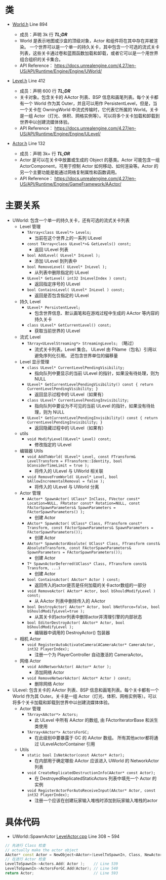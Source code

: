 # 类
- [World.h](../UnrealEngine/Engine/Source/Runtime/Engine/Classes/Engine/World.h) Line 894
  - 成员：声明 3k 行 ***TL;DR***
  - World 是表示地图或沙盒的顶级对象，Actor 和组件将在其中存在并被渲染。
    一个世界可以是一个单一的持久关卡，其中包含一个可选的流式关卡列表，这些关卡通过卷和蓝图函数加载和卸载，或者它可以是一个用世界组合组织的关卡集合。
  - API Reference： https://docs.unrealengine.com/4.27/en-US/API/Runtime/Engine/Engine/UWorld/

- [Level.h](../UnrealEngine/Engine/Source/Runtime/Engine/Classes/Engine/Level.h) Line 412
  - 成员：声明 600 行 ***TL;DR***
  - 关卡对象。包含关卡的 AActor 列表、BSP 信息和画笔列表。每个关卡都有一个 World 作为其 Outer，并且可以用作 PersistentLevel，但是，当一个关卡在 OwningWorld 中流式传输时，它代表它所属的 World。关卡是一组 Actor（灯光、体积、网格实例等）。可以将多个关卡加载和卸载到世界中以创建流媒体体验。
  - API Reference： https://docs.unrealengine.com/4.27/en-US/API/Runtime/Engine/Engine/ULevel/


- [Actor.h](../UnrealEngine/Engine/Source/Runtime/Engine/Classes/GameFramework/Actor.h) Line 132
  - 成员：声明 3k+ 行 ***TL;DR***
  - Actor 是可以在关卡中放置或生成的 Object 的基类。Actor 可能包含一组 ActorComponent，可用于控制 Actor 如何移动、如何渲染等。Actor 的另一个主要功能是能通过网络复制属性和函数调用。
  - API Reference： https://docs.unrealengine.com/4.27/en-US/API/Runtime/Engine/GameFramework/AActor/


# 主要关系
- UWorld: 包含一个单一的持久关卡，还有可选的流式关卡列表
  <!-- ULevel -->
  - Level 管理
    - `TArray<class ULevel*> Levels;`
      - 当前在这个世界上的一系列 ULevel
    - `const TArray<class ULevel*>& GetLevels() const;`
      - 返回 ULevel 列表
    - `bool AddLevel( ULevel* InLevel );`
      - 添加 ULevel 到列表中
    - `bool RemoveLevel( ULevel* InLevel );`
      - 从列表中删除指定的 ULevel
    - `ULevel* GetLevel( int32 InLevelIndex ) const;`
      - 返回指定序号的 ULevel
  	- `bool ContainsLevel( ULevel* InLevel ) const;`
      - 返回是否包含指定的 ULevel
  - 持久 Level
    - `ULevel* PersistentLevel;`
      - 包含世界信息、默认画笔和在游戏过程中生成的 AActor 等内容的持久关卡
    - `class ULevel* GetCurrentLevel() const;`
      - 获取当前世界的 ULevel
  - 流式 Level
    - `TArray<ULevelStreaming*> StreamingLevels;` （略过）
      - 流式关卡列表。Level 集合。 ULevel 由 FName（包名）引用以避免序列化引用。 还包含世界单位的偏移量
  - Level 显示管理
    - `class ULevel* CurrentLevelPendingVisibility;`
      - 指向队列中要显示的当前 ULevel 的指针，如果没有待处理，则为 NULL
    - `ULevel* GetCurrentLevelPendingVisibility() const { return CurrentLevelPendingVisibility; }`
      - 返回显示过程中的 ULevel（如果有）
  	- `class ULevel* CurrentLevelPendingInvisibility;`
      - 指向队列中要设为不可见的当前 ULevel 的指针，如果没有待处理，则为 NULL
  	- `ULevel* GetCurrentLevelPendingInvisibility() const { return CurrentLevelPendingInvisibility; }`
      - 返回隐藏过程中的 ULevel（如果有）	
  - utils
    - `void ModifyLevel(ULevel* Level) const;`
      - 修改指定的 ULevel
  - 编辑器 Utils
    - `void AddToWorld( ULevel* Level, const FTransform& LevelTransform = FTransform::Identity, bool bConsiderTimeLimit = true );`
      - 将传入的 ULevel 与 UWorld 相关联
    - `void RemoveFromWorld( ULevel* Level, bool bAllowIncrementalRemoval = false );`
      - 将传入的 ULevel 与 UWorld 分离
  <!-- AActor -->
  - Actor 管理
    - `AActor* SpawnActor( UClass* InClass, FVector const* Location=NULL, FRotator const* Rotation=NULL, const FActorSpawnParameters& SpawnParameters = FActorSpawnParameters() );`
      - 创建 Actor
    - `AActor* SpawnActor( UClass* Class, FTransform const* Transform, const FActorSpawnParameters& SpawnParameters = FActorSpawnParameters());`
      - 创建 Actor
    - `AActor* SpawnActorAbsolute( UClass* Class, FTransform const& AbsoluteTransform, const FActorSpawnParameters& SpawnParameters = FActorSpawnParameters());`
      - 创建 Actor
    - `T* SpawnActorDeferred(UClass* Class, FTransform const& Transform, ...)`
      - 创建 Actor
    - `bool ContainsActor( AActor* Actor ) const;`
      - 返回传入的actor是否是任何加载的关卡actor数组的一部分
    - `void RemoveActor( AActor* Actor, bool bShouldModifyLevel ) const;`
      - 从 AActor 列表中删除传入的 AActor 
    - `bool DestroyActor( AActor* Actor, bool bNetForce=false, bool bShouldModifyLevel=true );`
      - 从其关卡的actor列表中删除actor并清理引擎的内部状态
    - `bool EditorDestroyActor( AActor* Actor, bool bShouldModifyLevel );`
      - 编辑器中调用的 DestroyActor() 包装器
  - 相机 Actor
    - `void RegisterAutoActivateCamera(ACameraActor* CameraActor, int32 PlayerIndex);`
      - 注册一个为 PlayerController 自动激活的 CameraActor。
  - 网络 Actor
    - `void AddNetworkActor( AActor* Actor );`
      - 添加网络 Actor
    - `void RemoveNetworkActor( AActor* Actor ) const;`
      - 删除网络 Actor
- ULevel: 包含关卡的 AActor 列表、BSP 信息和画笔列表。每个关卡都有一个 World 作为其 Outer。关卡是一组 Actor（灯光、体积、网格实例等）。可以将多个关卡加载和卸载到世界中以创建流媒体体验。
  - Actor 管理
    - `TArray<AActor*> Actors;`
      - 此 ULevel 中所有 AActor 的数组, 由 FActorIteratorBase 和派生类使用
    - `TArray<AActor*> ActorsForGC;`
      - 在此级别中要暴露于 GC 的 AActor 数组。 所有其他actor都将通过 ULevelActorContainer 引用
  - Utils
    - `static bool IsNetActor(const AActor* Actor);`
      - 在内部用于确定哪些 AActor 应该进入 UWorld 的 NetworkActor 列表
    - `void CreateReplicatedDestructionInfo(AActor* const Actor);`
      - 在 DestroyedReplicatedStaticActors 列表中填充一个 Actor 的实例
    - `void RegisterActorForAutoReceiveInput(AActor* Actor, const int32 PlayerIndex);`
      - 注册一个应该在创建玩家输入堆栈时添加到玩家输入堆栈的actor

# 具体代码
- UWorld::SpawnActor [LevelActor.cpp](../UnrealEngine/Engine/Source/Runtime/Engine/Private/LevelActor.cpp) Line 308 ~ 594
``` c++
// 先进行 Class 检查
// actually make the actor object
AActor* const Actor = NewObject<AActor>(LevelToSpawnIn, Class, NewActorName, ActorFlags, Template, false, nullptr, ExternalPackage);  // Line 508
// 在进行 Actor 检查
LevelToSpawnIn->Actors.Add( Actor );    // Line 539
LevelToSpawnIn->ActorsForGC.Add(Actor); // Line 540
return Actor;                           // Line 593
```